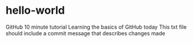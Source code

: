 # hello-world
GitHub 10 minute tutorial
Learning the basics of GitHub today
This txt file should include a commit message that describes changes made
